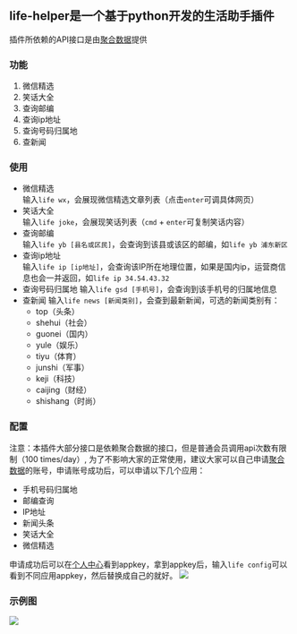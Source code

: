 ## life-helper是一个基于python开发的生活助手插件
插件所依赖的API接口是由[聚合数据](https://www.juhe.cn/)提供

### 功能
1. 微信精选
2. 笑话大全
3. 查询邮编
4. 查询ip地址
5. 查询号码归属地
6. 查新闻

### 使用
- 微信精选  
输入`life wx`，会展现微信精选文章列表（点击`enter`可调具体网页）
- 笑话大全  
输入`life joke`，会展现笑话列表（`cmd` + `enter`可复制笑话内容）
- 查询邮编  
输入`life yb [县名或区民]`，会查询到该县或该区的邮编，如`life yb 浦东新区`
- 查询ip地址  
输入`life ip [ip地址]`，会查询该IP所在地理位置，如果是国内ip，运营商信息也会一并返回，如`life ip 34.54.43.32`
- 查询号码归属地
输入`life gsd [手机号]`，会查询到该手机号的归属地信息
- 查新闻
输入`life news [新闻类别]`，会查到最新新闻，可选的新闻类别有：  
    - top（头条）
    - shehui（社会）
    - guonei（国内）
    - yule（娱乐）
    - tiyu（体育）
    - junshi（军事）
    - keji（科技）
    - caijing（财经）
    - shishang（时尚）
### 配置
注意：本插件大部分接口是依赖聚合数据的接口，但是普通会员调用api次数有限制（100 times/day）,
为了不影响大家的正常使用，建议大家可以自己申请[聚合数据](https://www.juhe.cn/)的账号，申请账号成功后，可以申请以下几个应用：
- 手机号码归属地
- 邮编查询
- IP地址
- 新闻头条
- 笑话大全
- 微信精选  

申请成功后可以在[个人中心](https://www.juhe.cn/myData)看到appkey，拿到appkey后，输入`life config`可以看到不同应用appkey，然后替换成自己的就好。
![](http://tc.ganzhiqiang.wang/1542467793.png?imageMogr2/thumbnail/!70p)


### 示例图
![](http://tc.ganzhiqiang.wang/111.gif)

